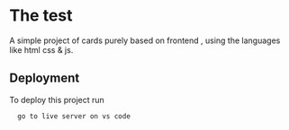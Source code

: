 
# The test

A  simple project of cards purely based on frontend , using the languages  like html css & js.


## Deployment

To deploy this project run

```bash
  go to live server on vs code
  
```


